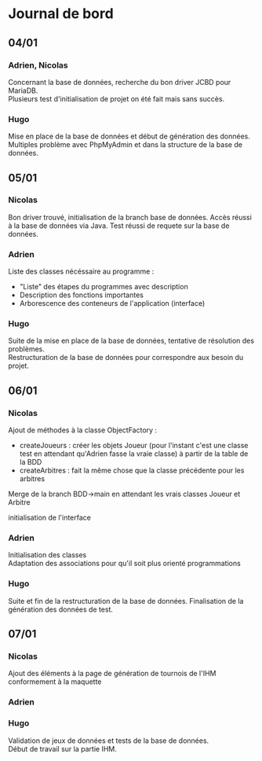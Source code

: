 # Journal de bord

## 04/01
### Adrien, Nicolas  

Concernant la base de données, recherche du bon driver JCBD pour MariaDB.  
Plusieurs test d'initialisation de projet on été fait mais sans succès.  

### Hugo  

Mise en place de la base de données et début de génération des données. Multiples problème avec PhpMyAdmin et dans la structure de la base de données.  

## 05/01
### Nicolas  

Bon driver trouvé, initialisation de la branch base de données. Accès réussi à la base de données via Java. Test réussi de requete sur la base de données.  

### Adrien  

Liste des classes nécéssaire au programme :  
- "Liste" des étapes du programmes avec description  
- Description des fonctions importantes  
- Arborescence des conteneurs de l'application (interface)  

### Hugo   

Suite de la mise en place de la base de données, tentative de résolution des problèmes.  
Restructuration de la base de données pour correspondre aux besoin du projet.  

## 06/01
### Nicolas  

Ajout de méthodes à la classe ObjectFactory :
- createJoueurs : créer les objets Joueur (pour l'instant c'est une classe test en attendant qu'Adrien fasse la vraie classe) à partir de la table de la BDD
- createArbitres : fait la même chose que la classe précédente pour les arbitres

Merge de la branch BDD->main en attendant les vrais classes Joueur et Arbitre

initialisation de l'interface

### Adrien  

Initialisation des classes  
Adaptation des associations pour qu'il soit plus orienté programmations


### Hugo   

Suite et fin de la restructuration de la base de données. Finalisation de la génération des données de test.  

## 07/01
### Nicolas

Ajout des éléments à la page de génération de tournois de l'IHM conformement à la maquette  

### Adrien
### Hugo

Validation de jeux de données et tests de la base de données.  
Début de travail sur la partie IHM.

